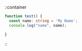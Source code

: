 ::container
```ts
function test() {
  const name: string = 'My Name';
  console.log("name", name);

}
```
::
